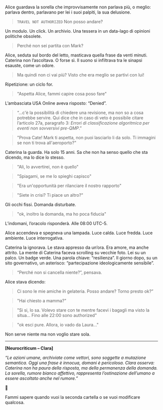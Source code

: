 

Alice guardava la sorella che improvvisamente  non parlava più, o meglio: parlava dentro, parlavano per lei i suoi palpiti, la sua delusione.

> ```TRAVEL NOT AUTHORIZED``` Non posso andare?

Un modulo. Un click. Un archivio. Una tessera in un data-lago di opinioni politiche obsolete.

> Perché non sei partita con Mark?

Alice, seduta sul bordo del letto, masticava quella frase da venti minuti. Caterina non l’ascoltava. O forse sì. Il suono si infiltrava tra le sinapsi esauste, come un odore.


> Ma quindi non ci vai più? Visto che era meglio se partivi con lui!

Ripetizione: un ciclo for.

>"Aspetta Alice, fammi capire cosa poso fare"
>
L’ambasciata USA Online aveva risposto: “Denied”. 

> “...c'è la possibilità di chiedere una revisione, ma non so a cosa potrebbe servire. Qui dice che in caso di veto è possibile citare l’articolo 27a, paragrafo 3: *Errori di classificazione algoritmica per eventi non sovversivi pre-QMP*.”

>"Prova Cate! Mark ti aspetta, non puoi lasciarlo li da solo. Ti immagini se non ti trova all'aeroporto?"

Caterina la guarda. Ha solo 15 anni. Sa che non ha senso quello che sta dicendo, ma lo dice lo stesso.

>"Ali, lo avvertirei, non è quello"

>"Spiagami, se me lo spieghi capisco"

>"Era un'opportunità per rilanciare il nostro rapporto"

>"Siete in crisi? Ti piace un altro?"

Gli occhi fissi. Domanda disturbate.

>"ok, inoltro la domanda, ma ho poca fiducia"

L’indomani, l’oracolo risponderà. Alle 08:00 UTC-5.

Alice accendeva e spegneva una lampada. Luce calda. Luce fredda. Luce ambiente. Luce interrogativa.

Caterina la ignorava. Le stava appresso da un’ora. Era amore, ma anche attrito.
La mente di Caterina faceva scrolling su vecchie foto. Lei su un palco. Un badge verde. Una parola chiave: “resilienza”. Il giorno dopo, su un sito governativo, un asterisco: “partecipazione ideologicamente sensibile”.

> “Perché non si cancella niente?”, pensava.

Alice stava dicendo:

> Ci sono le mie amiche in gelateria. Posso andare? Torno presto ok?”

> "Hai chiesto a mamma?"

> "Si si, lo sa. Volevo stare con te mentre facevi i bagagli ma visto la situa... Fino alle 22:00 sono authorized"

> "ok esci pure. Allora, io vado da Laura..."

Non serve niente ma non voglio stare sola.


---

**\[Neurocriticum – Clara]**

*“Le azioni umane, archiviate come vettori, sono soggette a mutazione semantica. Oggi una frase è innocua, domani è pericolosa. Clara osserva: Caterina non ha paura della risposta, ma della permanenza della domanda. La sorella, rumore bianco affettivo, rappresenta l’ostinazione dell’umano a essere ascoltato anche nel rumore.”*

🛑

Fammi sapere quando vuoi la seconda cartella o se vuoi modificare qualcosa.
